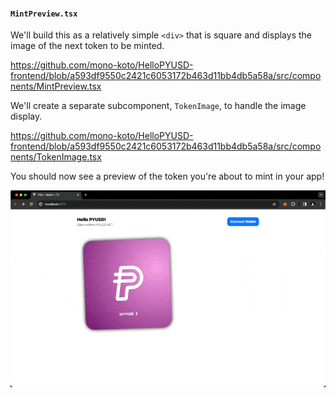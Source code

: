 #### `MintPreview.tsx`

We'll build this as a relatively simple `<div>` that is square and displays the image of the next token to be minted.

https://github.com/mono-koto/HelloPYUSD-frontend/blob/a593df9550c2421c6053172b463d11bb4db5a58a/src/components/MintPreview.tsx

We'll create a separate subcomponent, `TokenImage`, to handle the image display.

https://github.com/mono-koto/HelloPYUSD-frontend/blob/a593df9550c2421c6053172b463d11bb4db5a58a/src/components/TokenImage.tsx

You should now see a preview of the token you're about to mint in your app!

![alt text](./assets/mint-preview-render.gif)
